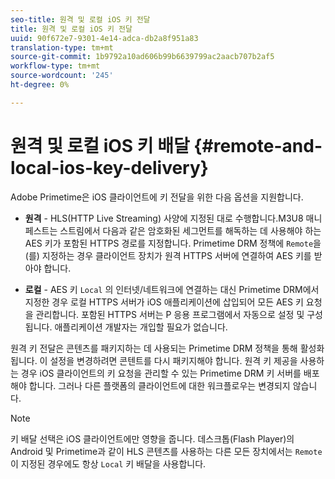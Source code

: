 ```yaml
---
seo-title: 원격 및 로컬 iOS 키 전달
title: 원격 및 로컬 iOS 키 전달
uuid: 90f672e7-9301-4e14-adca-db2a8f951a83
translation-type: tm+mt
source-git-commit: 1b9792a10ad606b99b6639799ac2aacb707b2af5
workflow-type: tm+mt
source-wordcount: '245'
ht-degree: 0%

---
```



# 원격 및 로컬 iOS 키 배달 {#remote-and-local-ios-key-delivery}

Adobe Primetime은 iOS 클라이언트에 키 전달을 위한 다음 옵션을 지원합니다.

* **원격**  - HLS(HTTP Live Streaming) 사양에 지정된 대로 수행합니다.M3U8 매니페스트는 스트림에서 다음과 같은 암호화된 세그먼트를 해독하는 데 사용해야 하는 AES 키가 포함된 HTTPS 경로를 지정합니다. Primetime DRM 정책에 `Remote`을(를) 지정하는 경우 클라이언트 장치가 원격 HTTPS 서버에 연결하여 AES 키를 받아야 합니다.

* **로컬**  - AES 키 `Local` 의 인터넷/네트워크에 연결하는 대신 Primetime DRM에서 지정한 경우 로컬 HTTPS 서버가 iOS 애플리케이션에 삽입되어 모든 AES 키 요청을 관리합니다. 포함된 HTTPS 서버는 P 응용 프로그램에서 자동으로 설정 및 구성됩니다. 애플리케이션 개발자는 개입할 필요가 없습니다.

원격 키 전달은 콘텐츠를 패키지하는 데 사용되는 Primetime DRM 정책을 통해 활성화됩니다. 이 설정을 변경하려면 콘텐트를 다시 패키지해야 합니다. 원격 키 제공을 사용하는 경우 iOS 클라이언트의 키 요청을 관리할 수 있는 Primetime DRM 키 서버를 배포해야 합니다. 그러나 다른 플랫폼의 클라이언트에 대한 워크플로우는 변경되지 않습니다.

>[!NOTE]
>
>키 배달 선택은 iOS 클라이언트에만 영향을 줍니다. 데스크톱(Flash Player)의 Android 및 Primetime과 같이 HLS 콘텐츠를 사용하는 다른 모든 장치에서는 `Remote`이 지정된 경우에도 항상 `Local` 키 배달을 사용합니다.

